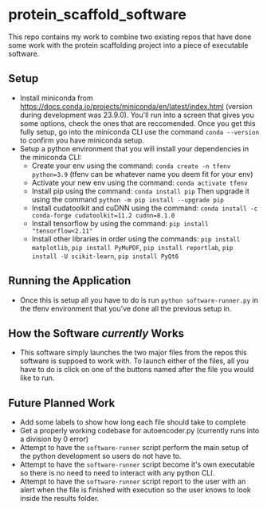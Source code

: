 # protein_scaffold_software
This repo contains my work to combine two existing repos that have done some work with the protein scaffolding project into a piece of executable software.

## Setup
* Install miniconda from https://docs.conda.io/projects/miniconda/en/latest/index.html (version during development was 23.9.0). You'll run into a screen that gives you some options, check the ones that are reccomended. Once you get this fully setup, go into the miniconda CLI use the command ```conda --version``` to confirm you have miniconda setup.
* Setup a python environment that you will install your dependencies in the miniconda CLI:
  - Create your env using the command: ```conda create -n tfenv python=3.9``` (tfenv can be whatever name you deem fit for your env)
  - Activate your new env using the command: ```conda activate tfenv```
  - Install pip using the command: ```conda install pip``` Then upgrade it using the command ```python -m pip install --upgrade pip```
  - Install cudatoolkit and cuDNN using the command: ```conda install -c conda-forge cudatoolkit=11.2 cudnn=8.1.0```
  - Install tensorflow by using the command: ```pip install "tensorflow<2.11"```
  - Install other libraries in order using the commands: ```pip install matplotlib```, ```pip install PyMuPDF```, ```pip install reportlab```, ```pip install -U scikit-learn```, ```pip install PyQt6```

## Running the Application
* Once this is setup all you have to do is run ```python software-runner.py``` in the tfenv environment that you've done all the previous setup in.

## How the Software *currently* Works
* This software simply launches the two major files from the repos this software is suppoed to work with. To launch either of the files, all you have to do is click on one of the buttons named after the file you would like to run.

## Future Planned Work
* Add some labels to show how long each file should take to complete
* Get a properly working codebase for autoencoder.py (currently runs into a division by 0 error)
* Attempt to have the ```software-runner``` script perform the main setup of the python development so users do not have to.
* Attempt to have the ```software-runner``` script become it's own executable so there is no need to need to interact with any python CLI.
* Attempt to have the ```software-runner``` script report to the user with an alert when the file is finished with execution so the user knows to look inside the results folder. 
